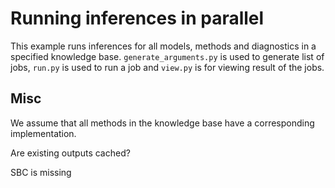 # Running inferences in parallel

This example runs inferences for all models, methods and diagnostics in a specified knowledge base.
`generate_arguments.py` is used to generate list of jobs, `run.py` is used to run a job and `view.py` is for viewing result of the jobs.

## Misc

We assume that all methods in the knowledge base have a corresponding implementation.

Are existing outputs cached?

SBC is missing
